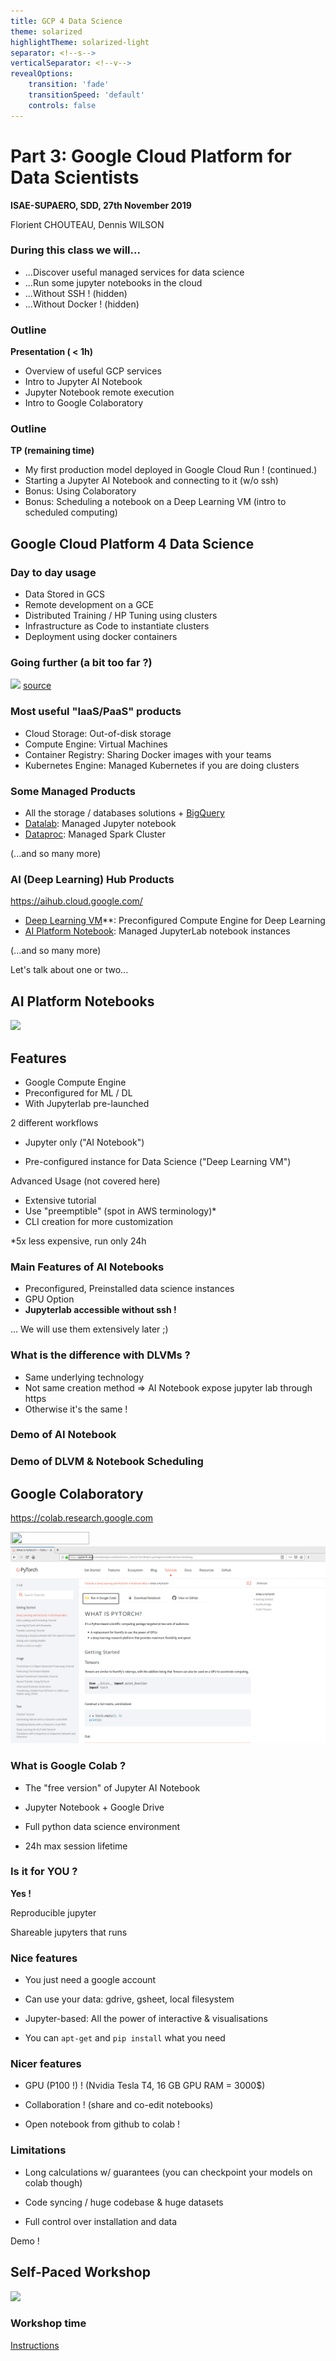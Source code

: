 ```yaml
---
title: GCP 4 Data Science
theme: solarized
highlightTheme: solarized-light
separator: <!--s-->
verticalSeparator: <!--v-->
revealOptions:
    transition: 'fade'
    transitionSpeed: 'default'
    controls: false
---
```


# Part 3: Google Cloud Platform for Data Scientists

**ISAE-SUPAERO, SDD, 27th November 2019**

Florient CHOUTEAU, Dennis WILSON

<!--v-->

### During this class we will...

- ...Discover useful managed services for data science  <!-- .element: class="fragment" data-fragment-index="1" -->
- ...Run some jupyter notebooks in the cloud  <!-- .element: class="fragment" data-fragment-index="2" -->
- ...Without SSH ! (hidden)  <!-- .element: class="fragment" data-fragment-index="3" -->
- ...Without Docker ! (hidden)  <!-- .element: class="fragment" data-fragment-index="4" -->

<!--v-->

### Outline

**Presentation ( < 1h)**

- Overview of useful GCP services 
- Intro to Jupyter AI Notebook
- Jupyter Notebook remote execution
- Intro to Google Colaboratory

<!--v-->

### Outline

**TP (remaining time)**

- My first production model deployed in Google Cloud Run ! (continued.)
- Starting a Jupyter AI Notebook and connecting to it (w/o ssh)
- Bonus: Using Colaboratory
- Bonus: Scheduling a notebook on a Deep Learning VM (intro to scheduled computing)

<!--s-->

## Google Cloud Platform 4 Data Science

<!--v-->

### Day to day usage

- Data Stored in GCS
- Remote development on a GCE
- Distributed Training / HP Tuning using clusters
- Infrastructure as Code to instantiate clusters
- Deployment using docker containers

<!--v-->

### Going further (a bit too far ?)

![](https://miro.medium.com/max/1920/1*WOEEJizYnO8ibtU2l9jWbA.jpeg)
[source](https://medium.com/netflix-techblog/notebook-innovation-591ee3221233)

<!--v-->

### Most useful "IaaS/PaaS" products

- Cloud Storage: Out-of-disk storage
- Compute Engine: Virtual Machines
- Container Registry: Sharing Docker images with your teams
- Kubernetes Engine: Managed Kubernetes if you are doing clusters

<!--v-->

### Some Managed Products

- All the storage / databases solutions + [BigQuery](https://cloud.google.com/bigquery/docs/)
- [Datalab](https://cloud.google.com/datalab/docs/): Managed Jupyter notebook
- [Dataproc](https://cloud.google.com/dataproc/docs/): Managed Spark Cluster 

(...and so many more)

<!--v-->

### AI (Deep Learning) Hub Products

https://aihub.cloud.google.com/

- [Deep Learning VM](https://cloud.google.com/deep-learning-vm/docs/)**: Preconfigured Compute Engine for Deep Learning
- [AI Platform Notebook](https://cloud.google.com/ml-engine/docs/notebooks/): Managed JupyterLab notebook instances

(...and so many more)

<!--v-->

Let's talk about one or two...

<!--s-->

## AI Platform Notebooks

![](https://kstatic.googleusercontent.com/files/1a04559c0bf2b9c2a1dbc31d0e908c7387d610ce617731ac220c0176b735ad96589c9ce88039efdbcfa11a094ae869cd8ad22ef5a4ae2d34c13e009e82594b8a)

<!--v-->

## Features

- Google Compute Engine
- Preconfigured for ML / DL
- With Jupyterlab pre-launched

<!--v-->

2 different workflows

- Jupyter only ("AI Notebook")

- Pre-configured instance for Data Science ("Deep Learning VM")

<!--v-->

Advanced Usage (not covered here)

- Extensive tutorial
- Use "preemptible" (spot in AWS terminology)*
- CLI creation for more customization

*5x less expensive, run only 24h

<!--v-->

### Main Features of AI Notebooks

- Preconfigured, Preinstalled data science instances
- GPU Option
- **Jupyterlab accessible without ssh !** 

... We will use them extensively later ;) <!-- .element: class="fragment" data-fragment-index="2" -->

<!--v-->

### What is the difference with DLVMs ?

- Same underlying technology
- Not same creation method => AI Notebook expose jupyter lab through https
- Otherwise it's the same !

<!--v-->

### Demo of AI Notebook

<!--v-->

### Demo of DLVM & Notebook Scheduling

<!--s-->

## Google Colaboratory

https://colab.research.google.com

<img src="https://miro.medium.com/max/776/1*Eb4YFMdn8LJhxjJCuykiLg.png" alt="" style="width: 50%; height: 50%; background:none; border:none; box-shadow:none;"/>

<!--v-->

<img src="static/img/open_in_colab.png" alt="" style="background:none; border:none; box-shadow:none;"/>

<!--v-->

### What is Google Colab ?

- The "free version" of Jupyter AI Notebook

- Jupyter Notebook + Google Drive

- Full python data science environment

- 24h max session lifetime

<!--v-->

### Is it for YOU ? 

**Yes !**

Reproducible jupyter <!-- .element: class="fragment" data-fragment-index="1" -->

Shareable jupyters that runs <!-- .element: class="fragment" data-fragment-index="2" -->

<!--v-->

### Nice features

- You just need a google account

- Can use your data: gdrive, gsheet, local filesystem

- Jupyter-based: All the power of interactive & visualisations

- You can `apt-get` and `pip install` what you need

<!--v-->

### Nicer features

- GPU (P100 !) ! (Nvidia Tesla T4, 16 GB GPU RAM = 3000$)

- Collaboration ! (share and co-edit notebooks)

- Open notebook from github to colab ! 

<!--v-->

### Limitations

- Long calculations w/ guarantees (you can checkpoint your models on colab though)

- Code syncing / huge codebase & huge datasets

- Full control over installation and data

<!--v-->

Demo !

<!--s-->

## Self-Paced Workshop

<!--v-->

![](https://media.giphy.com/media/FqfZhLdbTtGThAymdh/giphy.gif)

<!--v-->

### Workshop time

[Instructions](https://github.com/fchouteau/isae-practical-gcp/tree/master/4-gcp-for-data-science)
